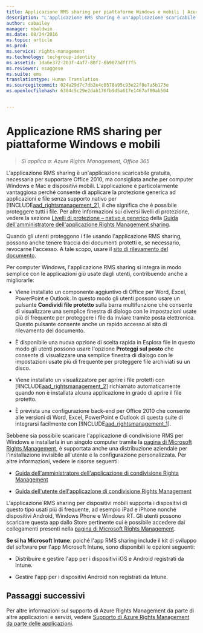 ```yaml
---
title: Applicazione RMS sharing per piattaforme Windows e mobili | Azure RMS
description: "L'applicazione RMS sharing è un'applicazione scaricabile gratuita, necessaria per supportare Office 2010, ma consigliata anche per computer Windows e Mac e dispositivi mobili. RMS sharing è particolarmente vantaggiosa perché consente di applicare la protezione generica ad applicazioni e file senza supporto nativo per Rights Management, il che significa che è possibile proteggere tutti i file."
author: cabailey
manager: mbaldwin
ms.date: 08/24/2016
ms.topic: article
ms.prod: 
ms.service: rights-management
ms.technology: techgroup-identity
ms.assetid: 1da6e372-2b3f-4af7-80f7-6b9073dff7f5
ms.reviewer: esaggese
ms.suite: ems
translationtype: Human Translation
ms.sourcegitcommit: 024a29d7c7db2e4c0578a95c93e22f8e7a5b173e
ms.openlocfilehash: 6304c5c29e2dab176fb9d5a617e1467af00ab504


---
```



# Applicazione RMS sharing per piattaforme Windows e mobili

>*Si applica a: Azure Rights Management, Office 365*

L'applicazione RMS sharing è un'applicazione scaricabile gratuita, necessaria per supportare Office 2010, ma consigliata anche per computer Windows e Mac e dispositivi mobili. L'applicazione è particolarmente vantaggiosa perché consente di applicare la protezione generica ad applicazioni e file senza supporto nativo per [!INCLUDE[aad_rightsmanagement_2](../includes/aad_rightsmanagement_2_md.md)], il che significa che è possibile proteggere tutti i file. Per altre informazioni sui diversi livelli di protezione, vedere la sezione [Livelli di protezione – nativo e generico](../rms-client/sharing-app-admin-guide-technical.md#levels-of-protection-native-and-generic) della [Guida dell'amministratore dell'applicazione Rights Management sharing](../rms-client/sharing-app-admin-guide.md).

Quando gli utenti proteggono i file usando l'applicazione RMS sharing, possono anche tenere traccia dei documenti protetti e, se necessario, revocarne l'accesso. A tale scopo, usare il [sito di rilevamento del documento](http://go.microsoft.com/fwlink/?LinkId=529562).

Per computer Windows, l'applicazione RMS sharing si integra in modo semplice con le applicazioni giù usate dagli utenti, contribuendo anche a migliorarle:

-   Viene installato un componente aggiuntivo di Office per Word, Excel, PowerPoint e Outlook. In questo modo gli utenti possono usare un pulsante **Condividi file protetto** sulla barra multifunzione che consente di visualizzare una semplice finestra di dialogo con le impostazioni usate più di frequente per proteggere i file da inviare tramite posta elettronica. Questo pulsante consente anche un rapido accesso al sito di rilevamento del documento.

-   È disponibile una nuova opzione di scelta rapida in Esplora file In questo modo gli utenti possono usare l'opzione **Proteggi sul posto** che consente di visualizzare una semplice finestra di dialogo con le impostazioni usate più di frequente per proteggere file archiviati su un disco.

-   Viene installato un visualizzatore per aprire i file protetti con [!INCLUDE[aad_rightsmanagement_2](../includes/aad_rightsmanagement_2_md.md)] richiamato automaticamente quando non è installata alcuna applicazione in grado di aprire il file protetto.

-   È prevista una configurazione back-end per Office 2010 che consente alle versioni di Word, Excel, PowerPoint e Outlook di questa suite di integrarsi facilmente con [!INCLUDE[aad_rightsmanagement_1](../includes/aad_rightsmanagement_1_md.md)].

Sebbene sia possibile scaricare l'applicazione di condivisione RMS per Windows e installarla in un singolo computer tramite la [pagina di Microsoft Rights Management](http://go.microsoft.com/fwlink/?LinkId=303970), è supportata anche una distribuzione aziendale per l'installazione invisibile all'utente e la configurazione personalizzata. Per altre informazioni, vedere le risorse seguenti:

-   [Guida dell'amministratore dell'applicazione di condivisione Rights Management](../rms-client/sharing-app-admin-guide.md)

-   [Guida dell'utente dell'applicazione di condivisione Rights Management](../rms-client/sharing-app-user-guide.md)

L'applicazione RMS sharing per dispositivi mobili supporta i dispositivi di questo tipo usati più di frequente, ad esempio iPad e iPhone nonché dispositivi Android, Windows Phone e Windows RT. Gli utenti possono scaricare questa app dallo Store pertinente cui è possibile accedere dai collegamenti presenti nella [pagina di Microsoft Rights Management](http://go.microsoft.com/fwlink/?LinkId=303970).

**Se si ha Microsoft Intune**: poiché l'app RMS sharing include il kit di sviluppo del software per l'app Microsoft Intune, sono disponibili le opzioni seguenti:

-   Distribuire e gestire l'app per i dispositivi iOS e Android registrati da Intune.

-   Gestire l'app per i dispositivi Android non registrati da Intune.


## Passaggi successivi
Per altre informazioni sul supporto di Azure Rights Management da parte di altre applicazioni e servizi, vedere [Supporto di Azure Rights Management da parte delle applicazioni](applications-support.md).




<!--HONumber=Aug16_HO4-->



